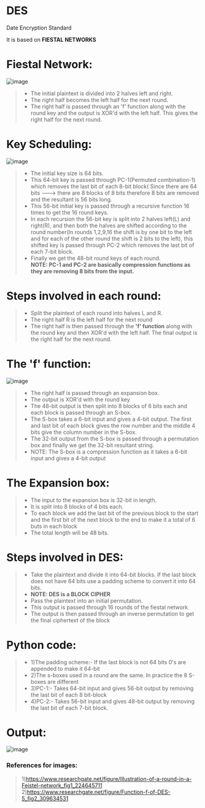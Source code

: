 # DES
Date Encryption Standard

It is based on **FIESTAL NETWORKS**
# Fiestal Network:
![image](https://github.com/7h4nd5RG0d/DES/assets/128285431/d483f4aa-3209-4bdd-8153-5f9e4e8c3020)

>- The initial plaintext is divided into 2 halves left and right.  
>- The right half becomes the left half for the next round.  
>- The right half is passed through an 'f' function along with the round key and the output is XOR'd with the left half. This gives the right half for the next round.  

# Key Scheduling:
![image](https://github.com/7h4nd5RG0d/DES/assets/128285431/d9fb9378-8267-43bd-8855-fbb601f1b65f)
>- The initial key size is 64 bits.  
>- This 64-bit key is passed through PC-1(Permuted combination-1) which removes the last bit of each 8-bit block( Since there are 64 bits ---> there are 8 blocks of 8 bits therefore 8 bits are removed and the resultant is 56 bits long.  
>- This 56-bit initial key is passed through a recursive function 16 times to get the 16 round keys.  
>- In each recursion the 56-bit key is split into 2 halves left(L) and right(R), and then both the halves are shifted according to the round number(In rounds 1,2,9,16 the shift is by one bit to the left and for each of the other round the shift is 2 bits to the left), this shifted key is passed through PC-2 which removes the last bit of each 7-bit block.  
>- Finally we get the 48-bit round keys of each round.  
>**NOTE: PC-1 and PC-2 are basically compression functions as they are removing 8 bits from the input.** 

# Steps involved in each round:
>-  Split the plaintext of each round into halves L and R.
>- The right half R is the left half for the next round
>- The right half is then passed through the **'f' function** along with the round key and then XOR'd with the left half. The final output is the right half for the next round.

# The 'f' function:
![image](https://github.com/7h4nd5RG0d/DES/assets/128285431/78772c36-097b-4d1f-9e22-02eec13b6493)
>- The right half is passed through an expansion box.
>- The output is XOR'd with the round key
>- The 48-bit output is then split into 8 blocks of 6 bits each and each block is passed through an S-box.
>- The S-box takes a 6-bit input and gives a 4-bit output. The first and last bit of each block gives the row number and the middle 4 bits give the column number in the S-box.
>- The 32-bit output from the S-box is passed through a permutation box and finally we get the 32-bit resultant string.
>- NOTE: The S-box is a compression function as it takes a 6-bit input and gives a 4-bit output

# The Expansion box:
>- The input to the expansion box is 32-bit in length.
>- It is split into 8 blocks of 4 bits each.
>- To each block we add the last bit of the previous block to the start and the first bit of the next block to the end to make it a total of 6 buts in each block
>- The total length will be 48 bits.

# Steps involved in DES:
>- Take the plaintext and divide it into 64-bit blocks. If the last block does not have 64 bits use a padding scheme to convert it into 64 bits.
>- **NOTE: DES is a BLOCK CIPHER**
>- Pass the plaintext into an initial permutation.
>- This output is passed through 16 rounds of the fiestal network
>- The output is then passed through an inverse permutation to get the final ciphertext of the block


# Python code:
>- 1)The padding scheme:- If the last block is not 64  bits 0's are appended to make it 64-bit
>- 2)The s-boxes used in a round are the same. In practice the 8 S-boxes are different 
>- 3)PC-1:- Takes 64-bit input and gives 56-bit output by removing the last bit of each 8 bit-block
>- 4)PC-2:- Takes 56-bit input and gives 48-bit output by removing the last bit of each 7-bit block.


# Output:
![image](https://github.com/7h4nd5RG0d/DES/assets/128285431/40f123cd-937b-4c17-b8e0-26a9e775a7c9)

### References for images:
> 1)https://www.researchgate.net/figure/Illustration-of-a-round-in-a-Feistel-network_fig1_224645711
> 2)https://www.researchgate.net/figure/Function-f-of-DES-5_fig2_309634531
